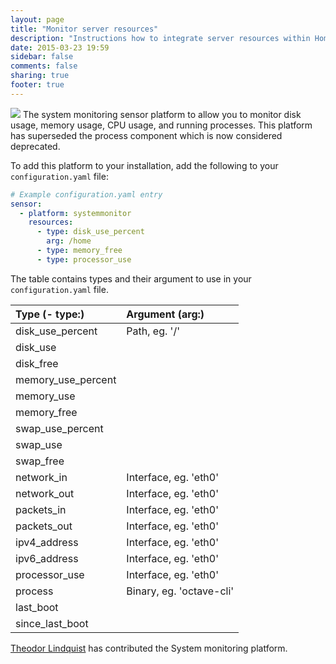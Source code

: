 ```yaml
---
layout: page
title: "Monitor server resources"
description: "Instructions how to integrate server resources within Home Assistant."
date: 2015-03-23 19:59
sidebar: false
comments: false
sharing: true
footer: true
---
```


<img src='/images/supported_brands/utilities-system-monitor.png' class='brand pull-right' />
The system monitoring sensor platform to allow you to monitor disk usage, memory usage, CPU usage, and running processes. This platform has superseded the process component which is now considered deprecated.

To add this platform to your installation, add the following to your `configuration.yaml` file:

```yaml
# Example configuration.yaml entry
sensor:
  - platform: systemmonitor
    resources:
      - type: disk_use_percent
        arg: /home
      - type: memory_free
      - type: processor_use
```

The table contains types and their argument to use in your `configuration.yaml` file.

| Type (- type:)      | Argument (arg:)          |
| :------------------ |:-------------------------|
| disk_use_percent    | Path, eg. '/'            |
| disk_use            |                          |
| disk_free           |                          |
| memory_use_percent  |                          |
| memory_use          |                          |
| memory_free         |                          |
| swap_use_percent    |                          |
| swap_use            |                          |
| swap_free           |                          |
| network_in          | Interface, eg. 'eth0'    |
| network_out         | Interface, eg. 'eth0'    |
| packets_in          | Interface, eg. 'eth0'    |
| packets_out         | Interface, eg. 'eth0'    |
| ipv4_address        | Interface, eg. 'eth0'    |
| ipv6_address        | Interface, eg. 'eth0'    |
| processor_use       | Interface, eg. 'eth0'    |
| process             | Binary, eg. 'octave-cli' |
| last_boot           |                          |
| since_last_boot     |                          |


[Theodor Lindquist](https://github.com/theolind) has contributed the System monitoring platform.
